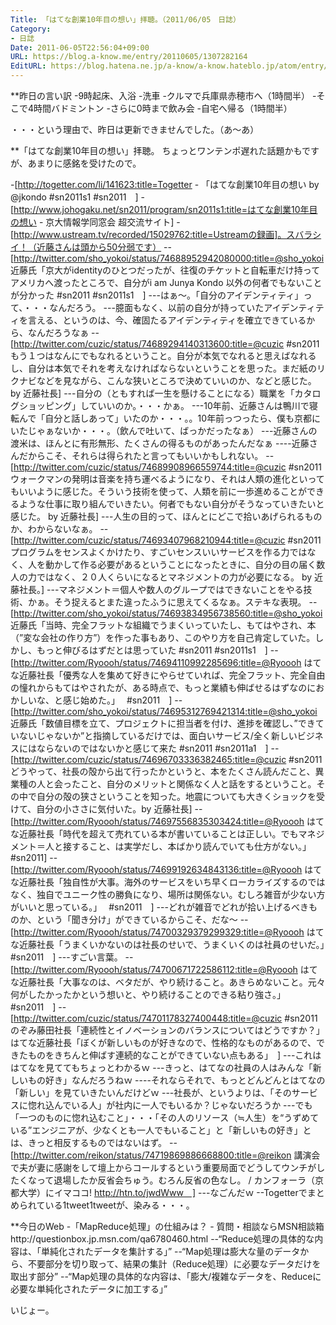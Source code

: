 ```yaml
---
Title: 「はてな創業10年目の想い」拝聴。（2011/06/05　日誌）
Category:
- 日誌
Date: 2011-06-05T22:56:04+09:00
URL: https://blog.a-know.me/entry/20110605/1307282164
EditURL: https://blog.hatena.ne.jp/a-know/a-know.hateblo.jp/atom/entry/12921228815727979653
---
```


**昨日の言い訳
-9時起床、入浴
-洗車
-クルマで兵庫県赤穂市へ（1時間半）
-そこで4時間バドミントン
-さらに0時まで飲み会
-自宅へ帰る（1時間半）


・・・という理由で、昨日は更新できませんでした。（あ〜あ）


**「はてな創業10年目の想い」拝聴。
ちょっとワンテンポ遅れた話題かもですが、あまりに感銘を受けたので。

-[http://togetter.com/li/141623:title=Togetter - 「はてな創業10年目の想い by @jkondo #sn2011s1 #sn2011　]
-[http://www.johogaku.net/sn2011/program/sn2011s1:title=はてな創業10年目の想い - 京大情報学同窓会 超交流サイト]
-[http://www.ustream.tv/recorded/15029762:title=Ustreamの録画]。スバラシイ！（近藤さんは頭から50分弱です）
--[http://twitter.com/sho_yokoi/status/74688952942080000:title=@sho_yokoi 近藤氏「京大がidentityのひとつだったが、往復のチケットと自転車だけ持ってアメリカへ渡ったところで、自分がi am Junya Kondo 以外の何者でもないことが分かった #sn2011 #sn2011s1　]
---はぁ〜。「自分のアイデンティティ」って、・・・なんだろう。
---臆面もなく、以前の自分が持っていたアイデンティティを言える、というのは、今、確固たるアイデンティティを確立できているから、なんだろうなぁ
--[http://twitter.com/cuzic/status/74689294140313600:title=@cuzic #sn2011 もう１つはなんにでもなれるということ。自分が本気でなれると思えばなれるし、自分は本気でそれを考えなければならないということを思った。まだ紙のリクナビなどを見ながら、こんな狭いところで決めていいのか、などと感じた。 by 近藤社長]
---自分の（ともすれば一生を懸けることになる）職業を「カタログショッピング」していいのか。・・・かぁ。
---10年前、近藤さんは鴨川で寝転んで「自分と話しあって」いたのか・・・。。10年前っつったら、僕も京都にいたじゃぁないか・・・。（飲んで吐いて、ばっかだったなぁ）
---近藤さんの渡米は、ほんとに有形無形、たくさんの得るものがあったんだなぁ
----近藤さんだからこそ、それらは得られたと言ってもいいかもしれない。
--[http://twitter.com/cuzic/status/74689908966559744:title=@cuzic #sn2011 ウォークマンの発明は音楽を持ち運べるようになり、それは人類の進化といってもいいように感じた。そういう技術を使って、人類を前に一歩進めることができるような仕事に取り組んでいきたい。何者でもない自分がそうなっていきたいと感じた。 by 近藤社長]
---人生の目的って、ほんとにどこで拾いあげられるものか、わからないなぁ。
--[http://twitter.com/cuzic/status/74693407968210944:title=@cuzic #sn2011 プログラムをセンスよくかけたり、すごいセンスいいサービスを作る力ではなく、人を動かして作る必要があるということになったときに、自分の目の届く数人の力ではなく、２０人くらいになるとマネジメントの力が必要になる。 by 近藤社長。]
---マネジメント＝個人や数人のグループではできないことをやる技術、かぁ。そう捉えるとまた違ったふうに思えてくるなぁ。ステキな表現。
--[http://twitter.com/sho_yokoi/status/74693834956738560:title=@sho_yokoi 近藤氏「当時、完全フラットな組織でうまくいっていたし、もてはやされ、本（”変な会社の作り方”）を作った事もあり、このやり方を自己肯定していた。しかし、もっと伸びるはずだとは思っていた #sn2011 #sn2011s1　]
--[http://twitter.com/Ryoooh/status/74694110992285696:title=@Ryoooh はてな近藤社長「優秀な人を集めて好きにやらせていれば、完全フラット、完全自由の憧れからもてはやされたが、ある時点で、もっと業績も伸ばせるはずなのにおかしいな、と感じ始めた。」　 #sn2011　]
--[http://twitter.com/sho_yokoi/status/74695312769421314:title=@sho_yokoi 近藤氏「数値目標を立て、プロジェクトに担当者を付け、進捗を確認し、”できていないじゃないか”と指摘しているだけでは、面白いサービス/全く新しいビジネスにはならないのではないかと感じて来た #sn2011 #sn2011a1　]
--[http://twitter.com/cuzic/status/74696703336382465:title=@cuzic #sn2011 どうやって、社長の殻から出て行ったかというと、本をたくさん読んだこと、異業種の人と会ったこと、自分のメリットと関係なく人と話をするということ。その中で自分の殻の狭さということを知った。地震についても大きくショックを受けて、自分の小ささに気付いた。by 近藤社長]
--[http://twitter.com/Ryoooh/status/74697556835303424:title=@Ryoooh はてな近藤社長「時代を超えて売れている本が書いていることは正しい。でもマネジメント＝人と接すること、は実学だし、本ばかり読んでいても仕方がない。」　 #sn2011]
--[http://twitter.com/Ryoooh/status/74699192634843136:title=@Ryoooh はてな近藤社長「独自性が大事。海外のサービスをいち早くローカライズするのではなく、独自でユニーク性の勝負になり、場所は関係ない。むしろ雑音が少ない方がいいと思っている。」　 #sn2011　]
---どれが雑音でどれが拾い上げるべきものか、という「聞き分け」ができているからこそ、だな〜
--[http://twitter.com/Ryoooh/status/74700329379299329:title=@Ryoooh はてな近藤社長「うまくいかないのは社長のせいで、うまくいくのは社員のせいだ。」　 #sn2011　]
---すごい言葉。
--[http://twitter.com/Ryoooh/status/74700671722586112:title=@Ryoooh はてな近藤社長「大事なのは、ベタだが、やり続けること。あきらめないこと。元々何がしたかったかという想いと、やり続けることのできる粘り強さ。」　 #sn2011　]
--[http://twitter.com/cuzic/status/74701178327400448:title=@cuzic #sn2011 のぞみ藤田社長「連続性とイノベーションのバランスについてはどうですか？」 はてな近藤社長「ぼくが新しいものが好きなので、性格的なものがあるので、できたものをきちんと伸ばす連続的なことができていない点もある」　]
---これははてなを見ててもちょっとわかるｗ
---きっと、はてなの社員の人はみんな「新しいもの好き」なんだろうねｗ
----それならそれで、もっとどんどんとはてなの「新しい」を見ていきたいんだけどｗ
---社長が、というよりは、「そのサービスに惚れ込んでいる人」が社内に一人でもいるか？じゃないだろうか
---でも「一つのものに惚れ込むこと」・・・「その人のリソース（≒人生）を“うずめている”エンジニアが、少なくとも一人でもいること」と「新しいもの好き」とは、きっと相反するものではないはず。
--[http://twitter.com/reikon/status/74719869886668800:title=@reikon 講演会で夫が妻に感謝をして壇上からコールするという重要局面でどうしてウンチがしたくなって退場したか反省会ちゅう。むろん反省の色なし。 / カンフォーラ（京都大学）にイマココ! http://htn.to/jwdWww　]
---なごんだｗ
--Togetterでまとめられている1tweet1tweetが、染みる・・・。


**今日のWeb
-「MapReduce処理」の仕組みは？ - 質問・相談ならMSN相談箱http://questionbox.jp.msn.com/qa6780460.html
--“Reduce処理の具体的な内容は、「単純化されたデータを集計する」”
--“Map処理は膨大な量のデータから、不要部分を切り取って、結果の集計（Reduce処理）に必要なデータだけを取出す部分”
--“Map処理の具体的な内容は、「膨大/複雑なデータを、Reduceに必要な単純化されたデータに加工する」”


いじょー。


<script src="https://moshi-moshi.moshimo.works/moshimoshi/a_know_blog/20110605-1307282164?title=%E3%80%8C%E3%81%AF%E3%81%A6%E3%81%AA%E5%89%B5%E6%A5%AD10%E5%B9%B4%E7%9B%AE%E3%81%AE%E6%83%B3%E3%81%84%E3%80%8D%E6%8B%9D%E8%81%B4%E3%80%82%EF%BC%882011/06/05%E3%80%80%E6%97%A5%E8%AA%8C%EF%BC%89"></script>
